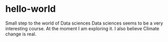 # hello-world
Small step to the world of Data sciences 
Data sciences seems to be a very interesting course. At the moment I am exploring it.
I also believe Climate change is real.
